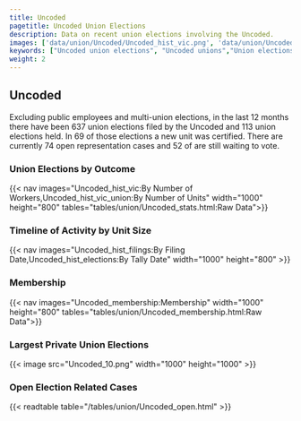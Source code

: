 ```yaml
---
title: Uncoded
pagetitle: Uncoded Union Elections
description: Data on recent union elections involving the Uncoded.
images: ['data/union/Uncoded/Uncoded_hist_vic.png', 'data/union/Uncoded/Uncoded_hist_size.png', 'data/union/Uncoded/Uncoded_10.png']
keywords: ["Uncoded union elections", "Uncoded unions","Union elections"]
weight: 2
---
```

##  Uncoded

Excluding public employees and multi-union elections, in the last 12 months there have been 637 union elections filed by the Uncoded and 113 union elections held. In 69 of those elections a new unit was certified. There are currently 74 open representation cases and 52 of are still waiting to vote.

### Union Elections by Outcome
{{< nav images="Uncoded_hist_vic:By Number of Workers,Uncoded_hist_vic_union:By Number of Units" width="1000" height="800" tables="tables/union/Uncoded_stats.html:Raw Data">}}

### Timeline of Activity by Unit Size
{{< nav images="Uncoded_hist_filings:By Filing Date,Uncoded_hist_elections:By Tally Date" width="1000" height="800" >}}

### Membership
{{< nav images="Uncoded_membership:Membership" width="1000" height="800" tables="tables/union/Uncoded_membership.html:Raw Data">}}

### Largest Private Union Elections
{{< image src="Uncoded_10.png" width="1000" height="1000"  >}}

### Open Election Related Cases
{{< readtable table="/tables/union/Uncoded_open.html" >}}

